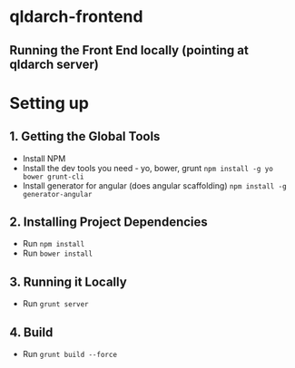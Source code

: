 qldarch-frontend
==================

Running the Front End locally (pointing at qldarch server)
-----

# Setting up
## 1. Getting the Global Tools 
* Install NPM
* Install the dev tools you need - yo, bower, grunt `npm install -g yo bower grunt-cli`
* Install generator for angular (does angular scaffolding) `npm install -g generator-angular`

## 2. Installing Project Dependencies 
* Run `npm install`
* Run `bower install`

## 3. Running it Locally 
* Run `grunt server`

## 4. Build
* Run `grunt build --force`

